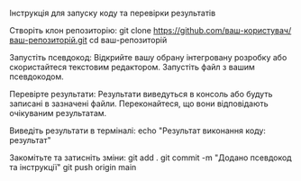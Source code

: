 Інструкція для запуску коду та перевірки результатів

Створіть клон репозиторію:
git clone https://github.com/ваш-користувач/ваш-репозиторій.git
cd ваш-репозиторій

Запустіть псевдокод:
Відкрийте вашу обрану інтегровану розробку або скористайтеся текстовим редактором.
Запустіть файл з вашим псевдокодом.

Перевірте результати:
Результати виведуться в консоль або будуть записані в зазначені файли.
Переконайтеся, що вони відповідають очікуваним результатам.

Виведіть результати в терміналі:
echo "Результат виконання коду: результат"

Закомітьте та затисніть зміни:
git add .
git commit -m "Додано псевдокод та інструкції"
git push origin main
